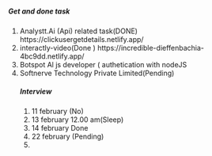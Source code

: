 <H5>Get and done task</h5>
<ol>
<li>Analystt.Ai (Api) related task(DONE) https://clickusergetdetails.netlify.app/</li>
<li>interactly-video(Done )  https://incredible-dieffenbachia-4bc9dd.netlify.app/</li>
<li>Botspot Al js developer ( authetication with nodeJS</li>
<li>  Softnerve Technology Private Limited(Pending)</li>
<H5>Interview</h5>
<ol>
<li>11 february (No)</li>
  <li>13 february  12.00 am(Sleep)</li>
    <li>14 february Done</li>
    <li>22 february (Pending)</li>
   
  

<li></li>

</ol>
